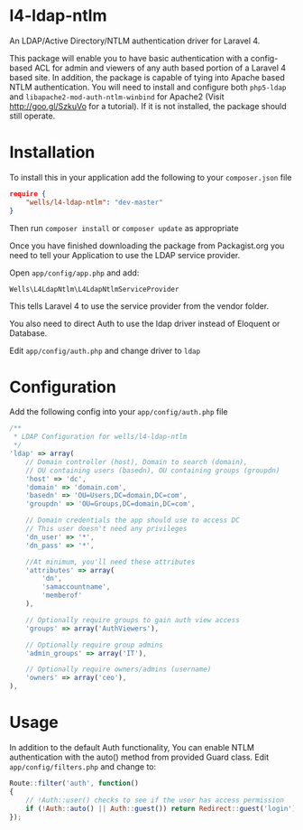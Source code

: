 l4-ldap-ntlm
============

An LDAP/Active Directory/NTLM authentication driver for Laravel 4.

This package will enable you to have basic authentication with a config-based ACL for admin and viewers of any auth based portion of a Laravel 4 based site. In addition, the package is capable of tying into Apache based NTLM authentication. You will need to install and configure both `php5-ldap` and `libapache2-mod-auth-ntlm-winbind` for Apache2 (Visit http://goo.gl/SzkuVo for a tutorial). If it is not installed, the package should still operate.

Installation
============

To install this in your application add the following to your `composer.json` file

```json
require {
	"wells/l4-ldap-ntlm": "dev-master"
}
```

Then run `composer install` or `composer update` as appropriate

Once you have finished downloading the package from Packagist.org you need to tell your Application to use the LDAP service provider.

Open `app/config/app.php` and add:

`Wells\L4LdapNtlm\L4LdapNtlmServiceProvider`

This tells Laravel 4 to use the service provider from the vendor folder.

You also need to direct Auth to use the ldap driver instead of Eloquent or Database. 

Edit `app/config/auth.php` and change driver to `ldap`

Configuration
=============

Add the following config into your `app/config/auth.php` file

```js
/**
 * LDAP Configuration for wells/l4-ldap-ntlm
 */
'ldap' => array(
	// Domain controller (host), Domain to search (domain), 
	// OU containing users (basedn), OU containing groups (groupdn)
	'host' => 'dc',
	'domain' => 'domain.com',
	'basedn' => 'OU=Users,DC=domain,DC=com',
	'groupdn' => 'OU=Groups,DC=domain,DC=com',

	// Domain credentials the app should use to access DC
	// This user doesn't need any privileges
	'dn_user' => '*',
	'dn_pass' => '*',

	//At minimum, you'll need these attributes
	'attributes' => array(
		'dn', 
		'samaccountname',
		'memberof'
	),

	// Optionally require groups to gain auth view access
	'groups' => array('AuthViewers'),

	// Optionally require group admins
	'admin_groups' => array('IT'),

	// Optionally require owners/admins (username)
	'owners' => array('ceo'),
),
```

Usage
======

In addition to the default Auth functionality, You can enable NTLM authentication with the auto() method from provided Guard class. Edit `app/config/filters.php` and change to:

```js
Route::filter('auth', function()
{
	// !Auth::user() checks to see if the user has access permission
	if (!Auth::auto() || Auth::guest()) return Redirect::guest('login');
});
```

